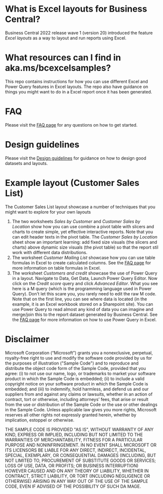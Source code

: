 # What is Excel layouts for Business Central?
Business Central 2022 release wave 1 (version 20) introduced the feature _Excel layouts_ as a way to layout and run reports using Excel.

# What resources can I find in aka.ms/bcexcelsamples?
This repo contains instructions for how you can use different Excel and Power Query features in Excel layouts. The repo also have guidance on things you might want to do in a Excel report once it has been generated.

# FAQ
Please visit the [FAQ page](FAQ.md) for any questions on how to get started.

# Design guidelines
Please visit the [Design guidelines](./guidelines/README.md) for guidance on how to design good datasets and layouts.

# Example layout (Customer Sales List)
The Customer Sales List layout showcase a number of techniques that you might want to explore for your own layouts
1. The two worksheets _Sales by Customer_ and _Customer Sales by Location_ show how you can use combine a pivot table with slicers and charts to create simple, yet effective interactive reports. Note that you can edit header texts in the pivot table. The _Customer Sales by Location_ sheet show an important learning: add fixed size visuals (the slicers and charts) above dynamic size visuals (the pivot table) so that the report stil work with different data distributions. 
2. The worksheet _Customer Mailing List_ showcase how you can use table formulas in Excel to create calculated columns. See the [FAQ page](FAQ.md) for more information on table formulas in Excel.
3. The worksheet _Customers and credit_ showcase the use of Power Query in a layout. Navigate to Data, Get Data, Launch Power Query Editor. Now click on the _Credit score_ query and click _Advanced Editor_. What you see here is a M query (which is the programming language used in Power Query). Don't let this scare you, you rarely need to edit the raw M code. Note that on the first line, you can see where data is located (in the example, it is an Excel workbook stored on a Sharepoint site). You can use Power Query to read almost any kind of data you can imagine and merge/join this to the report dataset generated by Business Central. See the [FAQ page](FAQ.md) for more information on how to use Power Query in Excel.


# Disclaimer
Microsoft Corporation (“Microsoft”) grants you a nonexclusive, perpetual, royalty-free right to use and modify the software code provided by us for the purposes of illustration  ("Sample Code") and to reproduce and distribute the object code form of the Sample Code, provided that you agree: (i) to not use our name, logo, or trademarks to market your software product in which the Sample Code is embedded; (ii) to include a valid copyright notice on your software product in which the Sample Code is embedded; and (iii) to indemnify, hold harmless, and defend us and our suppliers from and against any claims or lawsuits, whether in an action of contract, tort or otherwise, including attorneys’ fees, that arise or result from the use or distribution of the Sample Code or the use or other dealings in the Sample Code. Unless applicable law gives you more rights, Microsoft reserves all other rights not expressly granted herein, whether by implication, estoppel or otherwise. 

THE SAMPLE CODE IS PROVIDED "AS IS", WITHOUT WARRANTY OF ANY KIND, EXPRESS OR IMPLIED, INCLUDING BUT NOT LIMITED TO THE WARRANTIES OF MERCHANTABILITY, FITNESS FOR A PARTICULAR PURPOSE AND NONINFRINGEMENT. IN NO EVENT SHALL MICROSOFT OR ITS LICENSORS BE LIABLE FOR ANY DIRECT, INDIRECT, INCIDENTAL, SPECIAL, EXEMPLARY, OR CONSEQUENTIAL DAMAGES (INCLUDING, BUT NOT LIMITED TO, PROCUREMENT OF SUBSTITUTE GOODS OR SERVICES; LOSS OF USE, DATA, OR PROFITS; OR BUSINESS INTERRUPTION) HOWEVER CAUSED AND ON ANY THEORY OF LIABILITY, WHETHER IN CONTRACT, STRICT LIABILITY, OR TORT (INCLUDING NEGLIGENCE OR OTHERWISE) ARISING IN ANY WAY OUT OF THE USE OF THE SAMPLE CODE, EVEN IF ADVISED OF THE POSSIBILITY OF SUCH DA MAGE.
